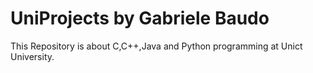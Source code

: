 # UniProjects by Gabriele Baudo
This Repository is about C,C++,Java and Python programming at Unict University.
